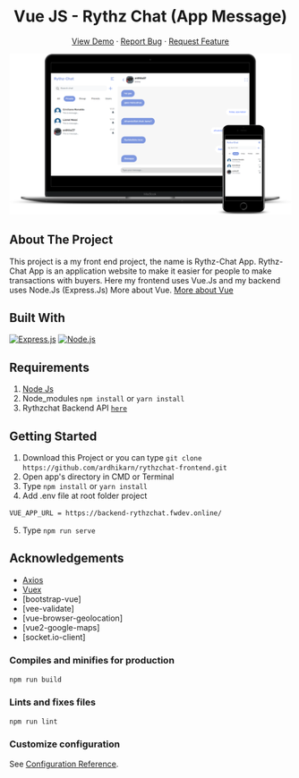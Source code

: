 <h1 align='center'>Vue JS - Rythz Chat (App Message)</h1>
  <p align="center">
    <a href="https://rythzchat.netlify.app/">View Demo</a>
    ·
    <a href="https://github.com/ardhikarn/rythzchat-frontend/issues">Report Bug</a>
    ·
    <a href="https://github.com/ardhikarn/rythzchat-frontend/issues">Request Feature</a>
  </p>

![Image Banner](https://raw.githubusercontent.com/ardhikarn/rythzchat-frontend/master/banner_rythzchat.png)

## About The Project

This project is a my front end project, the name is Rythz-Chat App. Rythz-Chat App is an application website to make it easier for people to make transactions with buyers. Here my frontend uses Vue.Js and my backend uses Node.Js (Express.Js) More about Vue. [More about Vue](https://en.wikipedia.org/wiki/Vue.js)

## Built With

[![Express.js](https://img.shields.io/badge/Vue.js-v.2.6.12-green.svg?style=rounded-square)](https://expressjs.com/en/starter/installing.html)
[![Node.js](https://img.shields.io/badge/Bootstrap.js-v.4.5.2-blue.svg?style=rounded-square)](https://nodejs.org/)

## Requirements

1. <a href="https://nodejs.org/en/download/">Node Js</a>
2. Node_modules `npm install` or `yarn install`
3. Rythzchat Backend API [`here`](https://github.com/ardhikarn/rythzchat-backend)

## Getting Started

1. Download this Project or you can type `git clone https://github.com/ardhikarn/rythzchat-frontend.git`
2. Open app's directory in CMD or Terminal
3. Type `npm install` or `yarn install`
4. Add .env file at root folder project

```sh
VUE_APP_URL = https://backend-rythzchat.fwdev.online/
```

5. Type `npm run serve`

## Acknowledgements

- [Axios](https://www.npmjs.com/package/axios)
- [Vuex](https://vuex.vuejs.org/)
- [bootstrap-vue]
- [vee-validate]
- [vue-browser-geolocation]
- [vue2-google-maps]
- [socket.io-client]

### Compiles and minifies for production

```
npm run build
```

### Lints and fixes files

```
npm run lint
```

### Customize configuration

See [Configuration Reference](https://cli.vuejs.org/config/).
